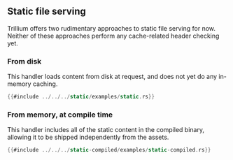 ## Static file serving

Trillium offers two rudimentary approaches to static file serving for now. Neither of these approaches perform any cache-related header checking yet.

### From disk
This handler loads content from disk at request, and does not yet do any in-memory caching.

```rust
{{#include ../../../static/examples/static.rs}}
```

### From memory, at compile time
This handler includes all of the static content in the compiled binary, allowing it to be shipped independently from the assets.

```rust
{{#include ../../../static-compiled/examples/static-compiled.rs}}
```
